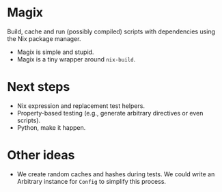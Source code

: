 
# Magix

Build, cache and run (possibly compiled) scripts with dependencies using the Nix
package manager.

-   Magix is simple and stupid.
-   Magix is a tiny wrapper around `nix-build`.


# Next steps

-   Nix expression and replacement test helpers.
-   Property-based testing (e.g., generate arbitrary directives or even scripts).
-   Python, make it happen.


# Other ideas

-   We create random caches and hashes during tests. We could write an Arbitrary
    instance for `Config` to simplify this process.

